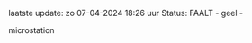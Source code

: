 laatste update: 
zo 07-04-2024 18:26   uur 
Status: FAALT - geel - 
<div class="service Y">microstation</div>